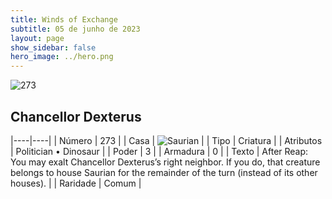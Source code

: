 ```yaml
---
title: Winds of Exchange
subtitle: 05 de junho de 2023
layout: page
show_sidebar: false
hero_image: ../hero.png
---
```


![273](https://mastervault-storage-prod.s3.amazonaws.com/media/card_front/en/600_273_a68c74b62aa1_en.png)


## Chancellor Dexterus

|----|----|
| Número | 273 |
| Casa | ![Saurian](https://archonarcana.com/images/thumb/9/9e/Saurian_P.png/22px-Saurian_P.png "Sauro") |
| Tipo | Criatura |
| Atributos | Politician • Dinosaur |
| Poder | 3 |
| Armadura | 0 |
| Texto | After Reap: You may exalt Chancellor Dexterus’s right neighbor. If you do, that creature belongs to house Saurian for the remainder of the turn (instead of its other houses). |
| Raridade | Comum |
